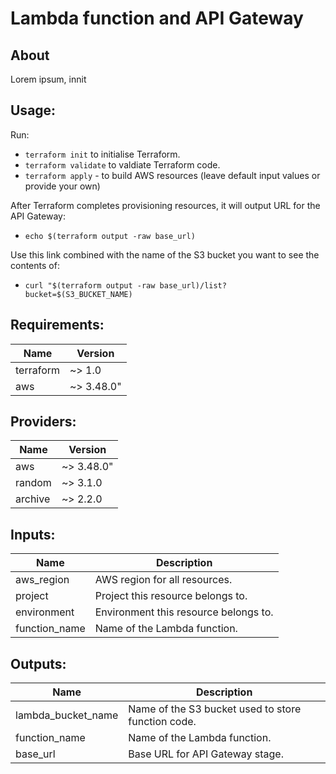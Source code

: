 # Lambda function and API Gateway

## About

Lorem ipsum, innit

## Usage:

Run:
- `terraform init` to initialise Terraform.
- `terraform validate` to valdiate Terraform code.
- `terraform apply` - to build AWS resources (leave default input values or provide your own)

After Terraform completes provisioning resources, it will output URL for the API Gateway:
- `echo $(terraform output -raw base_url)`

Use this link combined with the name of the S3 bucket you want to see the contents of:
- `curl "$(terraform output -raw base_url)/list?bucket=$(S3_BUCKET_NAME)`

## Requirements:

| Name | Version |
|------|---------|
| terraform | ~> 1.0 |
| aws | ~> 3.48.0" |


## Providers:

| Name | Version |
|------|---------|
| aws | ~> 3.48.0" |
| random | ~> 3.1.0 |
| archive | ~> 2.2.0 |


## Inputs:

| Name | Description |
|------|-------------|
| aws_region | AWS region for all resources. |
| project | Project this resource belongs to. |
| environment | Environment this resource belongs to. |
| function_name | Name of the Lambda function. |

## Outputs:

| Name | Description |
|------|-------------|
| lambda_bucket_name | Name of the S3 bucket used to store function code. |
| function_name | Name of the Lambda function. |
| base_url | Base URL for API Gateway stage. |

